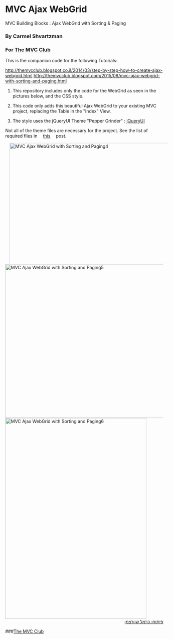 # MVC Ajax WebGrid
MVC Building Blocks : Ajax WebGrid with Sorting &amp; Paging


### By Carmel Shvartzman
### For  <a href="http://themvcclub.blogspot.com/"   target="_new"  >The MVC Club</a>
This is the companion code for the following Tutorials:

http://themvcclub.blogspot.co.il/2014/03/step-by-step-how-to-create-ajax-webgrid.html
http://themvcclub.blogspot.com/2015/08/mvc-ajax-webgrid-with-sorting-and-paging.html

1) This repository includes only the code for the WebGrid as seen in the pictures below, and the CSS style.

2) This code only adds this beautiful Ajax WebGrid to your existing MVC project, replacing the Table in the "Index" View.

3) The style uses the jQueryUI Theme "Pepper Grinder" :  <a href="http://jqueryui.com/themeroller/"   target="_self"  >jQueryUI</a>

Not all of the theme files are necessary for the project. See the list of required files in <a href="http://themvcclub.blogspot.com/2015/08/mvc-ajax-webgrid-with-sorting-and-paging.html" imageanchor="1" target="_self" style="margin-left: 1em; margin-right: 1em;">this</a> post.

<a href="http://themvcclub.blogspot.com/2015/08/mvc-ajax-webgrid-with-sorting-and-paging.html" imageanchor="1" target="_self" style="margin-left: 1em; margin-right: 1em;">



<img alt="MVC Ajax WebGrid with Sorting and Paging4" border="0" height="386" src="http://4.bp.blogspot.com/-tuib7pbrTys/VdwYrIE3yYI/AAAAAAAALoI/vpulkph30qE/s640/3.png" width="540" />


<img alt="MVC Ajax WebGrid with Sorting and Paging5" border="0" height="490" src="http://4.bp.blogspot.com/-iTisLpt_3Ys/VdwYrO4vGoI/AAAAAAAALoU/0ZyJk_S9wHc/s640/1.png" width="540" />


<img alt="MVC Ajax WebGrid with Sorting and Paging6" border="0" height="640" src="http://1.bp.blogspot.com/-IoCtFnTVCwk/VdwYrYlXblI/AAAAAAAALoA/vM0v4FJ1lyE/s640/2.png" width="450" />





<div style="direction: rtl;">
פיתוח: כרמל שוורצמן</div>





</a>

###<a href="http://themvcclub.blogspot.com/"   target="_new"  >The MVC Club</a>
